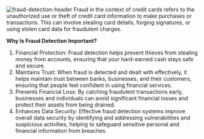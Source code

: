 
![fraud-detection-header](https://github.com/user-attachments/assets/9cd103b1-805d-40d4-8faf-f2b9d745926a)
Fraud in the context of credit cards refers to the unauthorized use or theft of credit card information to make purchases or transactions. This can involve stealing card details, forging signatures, or using stolen card data for fraudulent charges.

<b> Why Is Fraud Detection Important? </b>
1) Financial Protection: Fraud detection helps prevent thieves from stealing money from accounts, ensuring that your hard-earned cash stays safe and secure.
2) Maintains Trust: When fraud is detected and dealt with effectively, it helps maintain trust between banks, businesses, and their customers, ensuring that people feel confident in using financial services.
3) Prevents Financial Loss: By catching fraudulent transactions early, businesses and individuals can avoid significant financial losses and protect their assets from being drained.
4) Enhances Data Security: Effective fraud detection systems improve overall data security by identifying and addressing vulnerabilities and suspicious activities, helping to safeguard sensitive personal and financial information from breaches.






